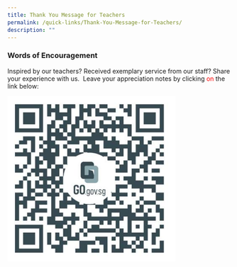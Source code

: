 ```yaml
---
title: Thank You Message for Teachers
permalink: /quick-links/Thank-You-Message-for-Teachers/
description: ""
---
```

### Words of Encouragement

Inspired by our teachers? Received exemplary service from our staff? Share your experience with us. &nbsp;Leave your appreciation notes by clicking <span style="color: red;">on</span> the link below:

<img src="/images/QuickLinksSubPage/ThankYouMessageForTeachers/tchrs%20day%20formsg%202023.jpg" style="width:75%;float:left">
<div style="font-family:Lato;font-size:15px;color:#000;opacity:0.9;padding-top:5px;padding-bottom:5px"></div><a href="https://go.gov.sg/skps-in-appreciation-of"></a>